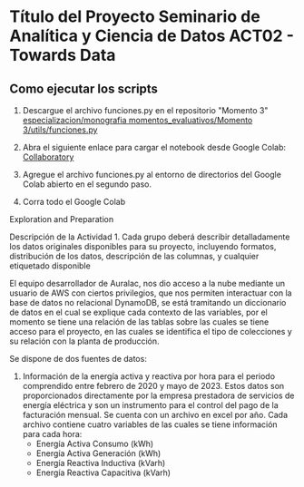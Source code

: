 # Título del Proyecto Seminario de Analítica y Ciencia de Datos ACT02 - Towards Data 

## Como ejecutar los scripts

1. Descargue el archivo funciones.py en el repositorio "Momento 3" [especializacion/monografia momentos_evaluativos/Momento 3/utils/funciones.py](https://github.com/Causil/especializacion/blob/main/monografia/momentos_evaluativos/Momento%203/utils/funciones.py)

2. Abra el siguiente enlace para cargar el notebook desde Google Colab:
[Collaboratory](https://colab.research.google.com/github/Causil/especializacion/blob/main/monografia/momentos_evaluativos/Momento%203/ME03-G10-%5B1038129159%5D-%5B98761437%5D.ipynb) 

3. Agregue el archivo funciones.py al entorno de directorios del Google Colab abierto en el segundo paso.

4. Corra todo el Google Colab

Exploration and Preparation

 Descripción de la Actividad 1. 
Cada grupo deberá describir detalladamente los datos originales disponibles para su proyecto, incluyendo formatos, distribución de los datos, descripción de las columnas, y cualquier etiquetado disponible


El equipo desarrollador de Auralac, nos dio acceso a la nube mediante un usuario de AWS con ciertos privilegios, que nos permiten interactuar con la base de datos no relacional DynamoDB, se está tramitando un diccionario de datos en el cual se explique cada contexto de las variables, por el momento se tiene una relación de las tablas sobre las cuales se tiene acceso para el proyecto, en las cuales se identifica el tipo de colecciones y su relación con la planta de producción.

Se dispone de dos fuentes de datos:
1. Información de la energía activa y reactiva por hora para el periodo comprendido entre febrero de 2020 y mayo de 2023. Estos datos son proporcionados directamente por la empresa prestadora de servicios de energía eléctrica y son un instrumento para el control del pago de la facturación mensual. Se cuenta con un archivo en excel por año. Cada archivo contiene cuatro variables de las cuales se tiene información para cada hora:
    - Energía Activa Consumo (kWh)
    - Energía Activa Generación (kWh)
    - Energía Reactiva Inductiva (kVarh)
    - Energía Reactiva Capacitiva (kVarh)